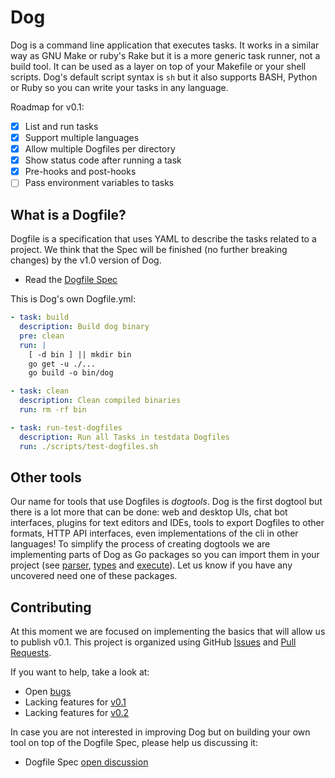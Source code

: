 # Dog

Dog is a command line application that executes tasks. It works in a similar way as GNU Make or ruby's Rake but it is a more generic task runner, not a build tool. It can be used as a layer on top of your Makefile or your shell scripts. Dog's default script syntax is `sh` but it also supports BASH, Python or Ruby so you can write your tasks in any language.

Roadmap for v0.1:

- [x] List and run tasks
- [x] Support multiple languages
- [x] Allow multiple Dogfiles per directory
- [x] Show status code after running a task
- [x] Pre-hooks and post-hooks
- [ ] Pass environment variables to tasks

## What is a Dogfile?

Dogfile is a specification that uses YAML to describe the tasks related to a project. We think that the Spec will be finished (no further breaking changes) by the v1.0 version of Dog.

- Read the [Dogfile Spec](https://github.com/dogtools/dog/blob/master/DOGFILE_SPEC.md)

This is Dog's own Dogfile.yml:

```yml
- task: build
  description: Build dog binary
  pre: clean
  run: |
    [ -d bin ] || mkdir bin
    go get -u ./...
    go build -o bin/dog

- task: clean
  description: Clean compiled binaries
  run: rm -rf bin

- task: run-test-dogfiles
  description: Run all Tasks in testdata Dogfiles
  run: ./scripts/test-dogfiles.sh
```

## Other tools

Our name for tools that use Dogfiles is *dogtools*. Dog is the first dogtool but there is a lot more that can be done: web and desktop UIs, chat bot interfaces, plugins for text editors and IDEs, tools to export Dogfiles to other formats, HTTP API interfaces, even implementations of the cli in other languages! To simplify the process of creating dogtools we are implementing parts of Dog as Go packages so you can import them in your project (see [parser](https://github.com/dogtools/dog/tree/master/parser), [types](https://github.com/dogtools/dog/tree/master/types) and [execute](https://github.com/dogtools/dog/tree/master/execute)). Let us know if you have any uncovered need one of these packages.

## Contributing

At this moment we are focused on implementing the basics that will allow us to publish v0.1. This project is organized using GitHub [Issues](https://github.com/dogtools/dog/issues) and [Pull Requests](https://github.com/dogtools/dog/pulls).

If you want to help, take a look at:

- Open [bugs](https://github.com/dogtools/dog/issues?q=is%3Aissue+is%3Aopen+label%3Abug)
- Lacking features for [v0.1](https://github.com/dogtools/dog/milestones/v0.1)
- Lacking features for [v0.2](https://github.com/dogtools/dog/milestones/v0.2)

In case you are not interested in improving Dog but on building your own tool on top of the Dogfile Spec, please help us discussing it:

- Dogfile Spec [open discussion](https://github.com/dogtools/dog/issues?q=is%3Aissue+is%3Aopen+label%3A%22dogfile+spec%22)
